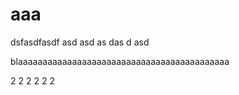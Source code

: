 # aaa
dsfasdfasdf
asd
asd
as
das
d
asd

blaaaaaaaaaaaaaaaaaaaaaaaaaaaaaaaaaaaaaaaaaaa

2
2
2
2
2
2

